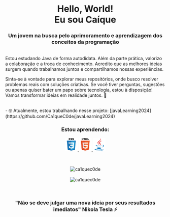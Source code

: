 <h1 align="center">Hello, World!<br>Eu sou Caíque</h1>
<h3 align="center">Um jovem na busca pelo aprimoramento e aprendizagem dos conceitos da programação</h3>

<br>Estou estudando Java de forma autodidata. Além da parte prática, valorizo a colaboração e a troca de conhecimento. Acredito que as melhores ideias surgem quando trabalhamos juntos e compartilhamos nossas experiências.

Sinta-se à vontade para explorar meus repositórios, onde busco resolver problemas reais com soluções criativas. Se você tiver perguntas, sugestões ou apenas quiser bater um papo sobre tecnologia, estou à disposição! Vamos transformar ideias em realidade juntos. 🚀</br>

<br>
- 🤓 Atualmente, estou trabalhando nesse projeto: [javaLearning2024] (https://github.com/Ca1queC0de/javaLearning2024)
</br>

<h3 align="center">Estou aprendendo:</h3>
<p align="center"> <a href="https://www.w3schools.com/css/" target="_blank" rel="noreferrer"> <img src="https://raw.githubusercontent.com/devicons/devicon/master/icons/css3/css3-original-wordmark.svg" alt="css3" width="40" height="40"/> </a> <a href="https://www.w3.org/html/" target="_blank" rel="noreferrer"> <img src="https://raw.githubusercontent.com/devicons/devicon/master/icons/html5/html5-original-wordmark.svg" alt="html5" width="40" height="40"/> </a> <a href="https://www.java.com" target="_blank" rel="noreferrer"> <img src="https://raw.githubusercontent.com/devicons/devicon/master/icons/java/java-original.svg" alt="java" width="40" height="40"/> </a> </p>

<br>
<p align="center "> <img align="center" src="https://github-readme-stats.vercel.app/api/top-langs?username=ca1quec0de&show_icons=true&locale=en&layout=compact" alt="ca1quec0de" /></p>

<p align = "center "> <img align="center" src="https://github-readme-stats.vercel.app/api?username=ca1quec0de&show_icons=true&locale=en" alt="ca1quec0de" /></p>

</br>

<h3 align="center">"Não se deve julgar uma nova ideia por seus resultados imediatos" Nikola Tesla ⚡</h3>
